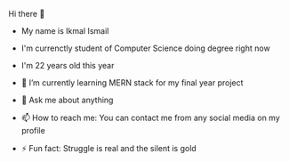 Hi there 👋
- My name is Ikmal Ismail
- I'm currenctly student of Computer Science doing degree right now
- I'm 22 years old this year

- 🌱 I’m currently learning MERN stack for my final year project
- 💬 Ask me about anything
- 📫 How to reach me: You can contact me from any social media on my profile
- ⚡ Fun fact: Struggle is real and the silent is gold
